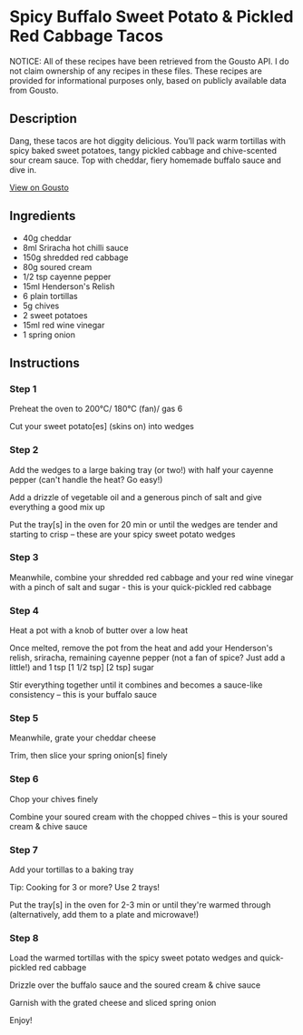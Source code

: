 # Spicy Buffalo Sweet Potato & Pickled Red Cabbage Tacos

NOTICE: All of these recipes have been retrieved from the Gousto API. I do not claim ownership of any recipes in these files. These recipes are provided for informational purposes only, based on publicly available data from Gousto.

## Description

Dang, these tacos are hot diggity delicious. You’ll pack warm tortillas with spicy baked sweet potatoes, tangy pickled cabbage and chive-scented sour cream sauce. Top with cheddar, fiery homemade buffalo sauce and dive in. 

[View on Gousto](https://www.gousto.co.uk/recipes/cookbook/spicy-buffalo-sweet-potato-pickled-red-cabbage-tacos)

## Ingredients

- 40g cheddar
- 8ml Sriracha hot chilli sauce
- 150g shredded red cabbage
- 80g soured cream
- 1/2 tsp cayenne pepper
- 15ml Henderson's Relish
- 6 plain tortillas
- 5g chives
- 2 sweet potatoes
- 15ml red wine vinegar
- 1 spring onion

## Instructions


### Step 1

Preheat the oven to 200°C/ 180°C (fan)/ gas 6

Cut your sweet potato[es] (skins on) into wedges


### Step 2

Add the wedges to a large baking tray (or two!) with half your cayenne pepper (can't handle the heat? Go easy!) 

Add a drizzle of vegetable oil and a generous pinch of salt and give everything a good mix up

Put the tray[s] in the oven for 20 min or until the wedges are tender and starting to crisp – these are your spicy sweet potato wedges


### Step 3

Meanwhile, combine your shredded red cabbage and your red wine vinegar with a pinch of salt and sugar - this is your quick-pickled red cabbage


### Step 4

Heat a pot with a knob of butter over a low heat

Once melted, remove the pot from the heat and add your Henderson's relish, sriracha, remaining cayenne pepper (not a fan of spice? Just add a little!) and 1 tsp <span class="text-purple">[1 1/2 tsp]</span> <span class="text-danger">[2 tsp] </span>sugar

Stir everything together until it combines and becomes a sauce-like consistency – this is your buffalo sauce


### Step 5

Meanwhile, grate your cheddar cheese

Trim, then slice your spring onion[s]<span class="text-danger"> </span>finely


### Step 6

Chop your chives finely

Combine your soured cream with the chopped chives – this is your soured cream & chive sauce


### Step 7

Add your tortillas to a baking tray

Tip: Cooking for 3 or more? Use 2 trays!

Put the tray[s] in the oven for 2-3 min or until they're warmed through (alternatively, add them to a plate and microwave!)

### Step 8

Load the warmed tortillas with the spicy sweet potato wedges and quick-pickled red cabbage

Drizzle over the buffalo sauce and the soured cream & chive sauce

Garnish with the grated cheese and sliced spring onion

Enjoy!


